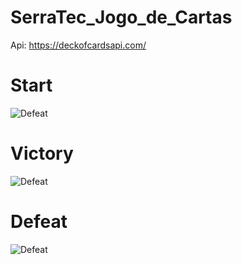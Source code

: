 # SerraTec_Jogo_de_Cartas
Api: https://deckofcardsapi.com/

# Start
![Defeat](https://github.com/TheKarloz/images/blob/main/game%2021%20-%20start.png)

# Victory
![Defeat](https://github.com/TheKarloz/images/blob/main/game%2021%20-%20victory.png)

# Defeat
![Defeat](https://github.com/TheKarloz/images/blob/main/game%2021%20-%20defeat.png)
